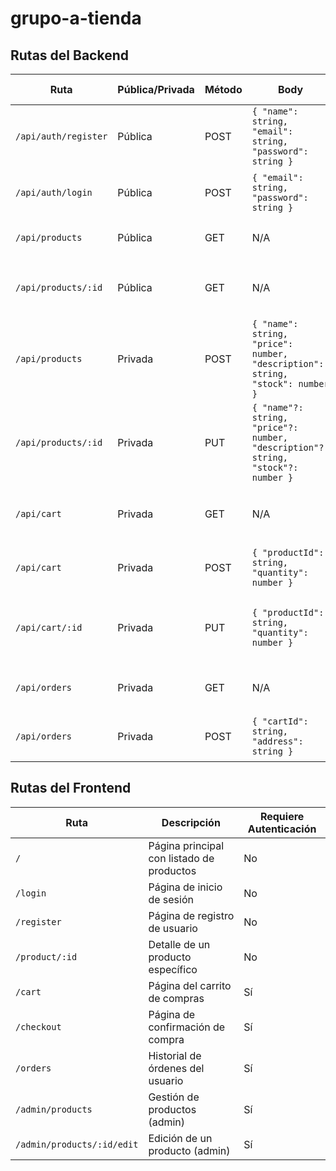 # grupo-a-tienda

## Rutas del Backend

| Ruta                 | Pública/Privada | Método | Body                                                                              | Posibles Respuestas                                              |
| -------------------- | --------------- | ------ | --------------------------------------------------------------------------------- | ---------------------------------------------------------------- |
| `/api/auth/register` | Pública         | POST   | `{ "name": string, "email": string, "password": string }`                         | `201 Created`, `400 Bad Request`                                 |
| `/api/auth/login`    | Pública         | POST   | `{ "email": string, "password": string }`                                         | `200 OK` (token de acceso), `401 Unauthorized`                   |
| `/api/products`      | Pública         | GET    | N/A                                                                               | `200 OK` (lista de productos)                                    |
| `/api/products/:id`  | Pública         | GET    | N/A                                                                               | `200 OK` (detalle del producto), `404 Not Found`                 |
| `/api/products`      | Privada         | POST   | `{ "name": string, "price": number, "description": string, "stock": number }`     | `201 Created`, `400 Bad Request`, `401 Unauthorized`             |
| `/api/products/:id`  | Privada         | PUT    | `{ "name"?: string, "price"?: number, "description"?: string, "stock"?: number }` | `200 OK`, `400 Bad Request`, `401 Unauthorized`, `404 Not Found` |
| `/api/cart`          | Privada         | GET    | N/A                                                                               | `200 OK` (contenido del carrito), `401 Unauthorized`             |
| `/api/cart`          | Privada         | POST   | `{ "productId": string, "quantity": number }`                                     | `201 Created`, `400 Bad Request`, `401 Unauthorized`             |
| `/api/cart/:id`      | Privada         | PUT    | `{ "productId": string, "quantity": number }`                                     | `200 OK`, `400 Bad Request`, `401 Unauthorized`, `404 Not Found` |
| `/api/orders`        | Privada         | GET    | N/A                                                                               | `200 OK` (lista de órdenes), `401 Unauthorized`                  |
| `/api/orders`        | Privada         | POST   | `{ "cartId": string, "address": string }`                                         | `201 Created`, `400 Bad Request`, `401 Unauthorized`             |

## Rutas del Frontend

| Ruta                       | Descripción                               | Requiere Autenticación |
| -------------------------- | ----------------------------------------- | ---------------------- |
| `/`                        | Página principal con listado de productos | No                     |
| `/login`                   | Página de inicio de sesión                | No                     |
| `/register`                | Página de registro de usuario             | No                     |
| `/product/:id`             | Detalle de un producto específico         | No                     |
| `/cart`                    | Página del carrito de compras             | Sí                     |
| `/checkout`                | Página de confirmación de compra          | Sí                     |
| `/orders`                  | Historial de órdenes del usuario          | Sí                     |
| `/admin/products`          | Gestión de productos (admin)              | Sí                     |
| `/admin/products/:id/edit` | Edición de un producto (admin)            | Sí                     |
